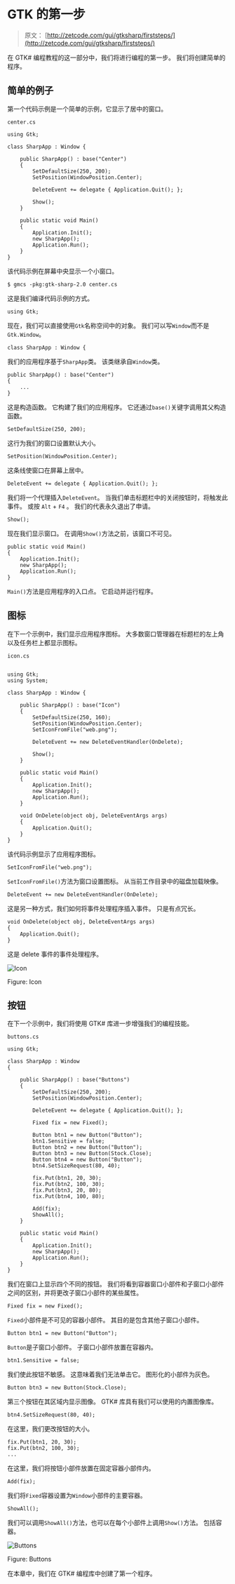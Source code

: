# GTK 的第一步

> 原文： [http://zetcode.com/gui/gtksharp/firststeps/](http://zetcode.com/gui/gtksharp/firststeps/)

在 GTK# 编程教程的这一部分中，我们将进行编程的第一步。 我们将创建简单的程序。

## 简单的例子

第一个代码示例是一个简单的示例，它显示了居中的窗口。

`center.cs`

```
using Gtk;

class SharpApp : Window {

    public SharpApp() : base("Center")
    {
        SetDefaultSize(250, 200);
        SetPosition(WindowPosition.Center);

        DeleteEvent += delegate { Application.Quit(); };

        Show();    
    }

    public static void Main()
    {
        Application.Init();
        new SharpApp();        
        Application.Run();
    }
}

```

该代码示例在屏幕中央显示一个小窗口。

```
$ gmcs -pkg:gtk-sharp-2.0 center.cs

```

这是我们编译代码示例的方式。

```
using Gtk;

```

现在，我们可以直接使用`Gtk`名称空间中的对象。 我们可以写`Window`而不是`Gtk.Window`。

```
class SharpApp : Window {

```

我们的应用程序基于`SharpApp`类。 该类继承自`Window`类。

```
public SharpApp() : base("Center")
{
    ...   
}

```

这是构造函数。 它构建了我们的应用程序。 它还通过`base()`关键字调用其父构造函数。

```
SetDefaultSize(250, 200);

```

这行为我们的窗口设置默认大小。

```
SetPosition(WindowPosition.Center);

```

这条线使窗口在屏幕上居中。

```
DeleteEvent += delegate { Application.Quit(); };

```

我们将一个代理插入`DeleteEvent`。 当我们单击标题栏中的关闭按钮时，将触发此事件。 或按 `Alt` + `F4` 。 我们的代表永久退出了申请。

```
Show();

```

现在我们显示窗口。 在调用`Show()`方法之前，该窗口不可见。

```
public static void Main()
{
    Application.Init();
    new SharpApp();        
    Application.Run();
}

```

`Main()`方法是应用程序的入口点。 它启动并运行程序。

## 图标

在下一个示例中，我们显示应用程序图标。 大多数窗口管理器在标题栏的左上角以及任务栏上都显示图标。

`icon.cs`

```

using Gtk;
using System;

class SharpApp : Window {

    public SharpApp() : base("Icon")
    {
        SetDefaultSize(250, 160);
        SetPosition(WindowPosition.Center);
        SetIconFromFile("web.png");

        DeleteEvent += new DeleteEventHandler(OnDelete);

        Show();      
    }

    public static void Main()
    {
        Application.Init();
        new SharpApp();
        Application.Run();
    }

    void OnDelete(object obj, DeleteEventArgs args)
    {
        Application.Quit();
    }
}

```

该代码示例显示了应用程序图标。

```
SetIconFromFile("web.png");

```

`SetIconFromFile()`方法为窗口设置图标。 从当前工作目录中的磁盘加载映像。

```
DeleteEvent += new DeleteEventHandler(OnDelete);

```

这是另一种方式，我们如何将事件处理程序插入事件。 只是有点冗长。

```
void OnDelete(object obj, DeleteEventArgs args)
{
    Application.Quit();
}

```

这是 delete 事件的事件处理程序。

![Icon](img/e5af2c2cf8196372e49aba585fbd7138.jpg)

Figure: Icon

## 按钮

在下一个示例中，我们将使用 GTK# 库进一步增强我们的编程技能。

`buttons.cs`

```
using Gtk;

class SharpApp : Window
{

    public SharpApp() : base("Buttons")
    {
        SetDefaultSize(250, 200);
        SetPosition(WindowPosition.Center);

        DeleteEvent += delegate { Application.Quit(); };

        Fixed fix = new Fixed();

        Button btn1 = new Button("Button");
        btn1.Sensitive = false;
        Button btn2 = new Button("Button");
        Button btn3 = new Button(Stock.Close);
        Button btn4 = new Button("Button");
        btn4.SetSizeRequest(80, 40);

        fix.Put(btn1, 20, 30);
        fix.Put(btn2, 100, 30);
        fix.Put(btn3, 20, 80);
        fix.Put(btn4, 100, 80);

        Add(fix);
        ShowAll();
    }

    public static void Main() 
    {
        Application.Init();
        new SharpApp();
        Application.Run();
    }
}

```

我们在窗口上显示四个不同的按钮。 我们将看到容器窗口小部件和子窗口小部件之间的区别，并将更改子窗口小部件的某些属性。

```
Fixed fix = new Fixed();

```

`Fixed`小部件是不可见的容器小部件。 其目的是包含其他子窗口小部件。

```
Button btn1 = new Button("Button");

```

`Button`是子窗口小部件。 子窗口小部件放置在容器内。

```
btn1.Sensitive = false;

```

我们使此按钮不敏感。 这意味着我们无法单击它。 图形化的小部件为灰色。

```
Button btn3 = new Button(Stock.Close);

```

第三个按钮在其区域内显示图像。 GTK# 库具有我们可以使用的内置图像库。

```
btn4.SetSizeRequest(80, 40);

```

在这里，我们更改按钮的大小。

```
fix.Put(btn1, 20, 30);
fix.Put(btn2, 100, 30);
...

```

在这里，我们将按钮小部件放置在固定容器小部件内。

```
Add(fix);

```

我们将`Fixed`容器设置为`Window`小部件的主要容器。

```
ShowAll();

```

我们可以调用`ShowAll()`方法，也可以在每个小部件上调用`Show()`方法。 包括容器。

![Buttons](img/7b483a856190e8608062a9eaa2b2984f.jpg)

Figure: Buttons

在本章中，我们在 GTK# 编程库中创建了第一个程序。